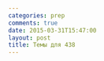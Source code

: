 ```yaml
---
categories: prep
comments: true
date: 2015-03-31T15:47:00
layout: post
title: Темы для 438
---
```


